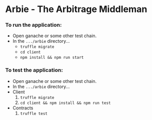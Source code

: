 # Arbie - The Arbitrage Middleman

### To run the application:
 - Open ganache or some other test chain.
 - In the `.../arbie` directory...
   - `truffle migrate`
   - `cd client`
   - `npm install && npm run start`

### To test the application:
 - Open ganache or some other test chain.
 - In the `.../arbie` directory...
 - Client
   1. `truffle migrate` 
   2. `cd client && npm install && npm run test`
 - Contracts
   1. `truffle test`
   